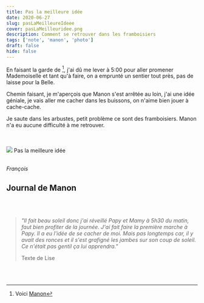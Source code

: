 ```yaml
---
title: Pas la meilleure idée 
date: 2020-06-27
slug: pasLaMeilleureIdeee
cover: pasLaMeilleuridee.png
description: Comment se retrouver dans les framboisiers
tags: ['note', 'manon', 'photo']
draft: false
hide: false
---
```


En faisant la garde de [^Manon], j'ai dû me lever à 5:00 pour aller promener Mademoiselle et tant qu'à faire, on a emprunté un sentier tout près, pas de laisse pour la Belle.

Chemin faisant, je m'aperçois que Manon s'est arrêtée au loin, j'ai une idée géniale, je vais aller me cacher dans les buissons, on n'aime bien jouer à cache-cache.

Je saute dans les arbustes, petit problème ce sont des framboisiers. Manon n'a eu aucune difficulté à me retrouver.

<br/>
<br/>

<Flex>
  <Card width={[ 256, 320 ]} mx='auto'>
    <Image src='pasLaMeilleuridee.png'/>
    <Text>
      Pas la meilleure idée
    </Text>
  </Card>
</Flex>

<br/>
<br/>

*François*
<br/>

## Journal de Manon

<br/>
<br/>

> *"Il fait beau soleil donc j'ai réveillé Papy et Mamy à 5h30 du matin, faut bien profiter de la journée. J'ai fait faire la première marche à Papy. Il a eu l'idée de se cacher de moi.  Mais pas longtemps car, il y avait des ronces et il s'est grafigné les jambes sur son coup de soleil. Ce n'était pas gentil ça lui apprendra."*
> 
> Texte de Lise

<br/>
<br/>

[^Manon]: Voici [Manon](https://flic.kr/p/2ip9Ros)


